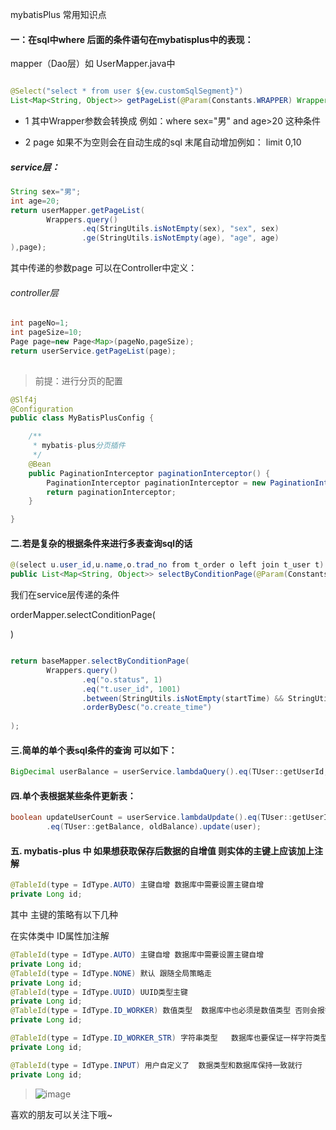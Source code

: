 mybatisPlus 常用知识点

#### 一：在sql中where 后面的条件语句在mybatisplus中的表现：

 mapper（Dao层）如 UserMapper.java中



```java

@Select("select * from user ${ew.customSqlSegment}")
List<Map<String, Object>> getPageList(@Param(Constants.WRAPPER) Wrapper wrapper, Page page);
```

- 1 其中Wrapper参数会转换成 例如：where sex="男"  and  age>20 这种条件

- 2 page 如果不为空则会在自动生成的sql 末尾自动增加例如： limit 0,10 

#####  service层：

```java
String sex="男";
int age=20;
return userMapper.getPageList(
        Wrappers.query()
                .eq(StringUtils.isNotEmpty(sex), "sex", sex)
                .ge(StringUtils.isNotEmpty(age), "age", age)
),page);
```

其中传递的参数page 可以在Controller中定义：

 ###### controller层

```java
int pageNo=1;
int pageSize=10;
Page page=new Page<Map>(pageNo,pageSize);
return userService.getPageList(page);
    
```

> 前提：进行分页的配置

```java
@Slf4j
@Configuration
public class MyBatisPlusConfig {

    /**
     * mybatis-plus分页插件
     */
    @Bean
    public PaginationInterceptor paginationInterceptor() {
        PaginationInterceptor paginationInterceptor = new PaginationInterceptor();
        return paginationInterceptor;
    }

}
```

  

#### 二.若是复杂的根据条件来进行多表查询sql的话

```java
@(select u.user_id,u.name,o.trad_no from t_order o left join t_user t)
public List<Map<String, Object>> selectByConditionPage(@Param(Constants.WRAPPER) Wrapper wrappe);
```

  我们在service层传递的条件

orderMapper.selectConditionPage(

)

```java

return baseMapper.selectByConditionPage(
        Wrappers.query()
                .eq("o.status", 1)
                .eq("t.user_id", 1001)
                .between(StringUtils.isNotEmpty(startTime) && StringUtils.isNotEmpty(endTime), "o.create_time", startTime, endTime)
                .orderByDesc("o.create_time")
      
);
```



#### 三.简单的单个表sql条件的查询 可以如下：

```java
BigDecimal userBalance = userService.lambdaQuery().eq(TUser::getUserId, 1511).eq(TUser::getAge,20).one().getBalance();
```

#### 四.单个表根据某些条件更新表：

```java
boolean updateUserCount = userService.lambdaUpdate().eq(TUser::getUserId, user.getUserId())
        .eq(TUser::getBalance, oldBalance).update(user);
```

#### 五. mybatis-plus 中 如果想获取保存后数据的自增值 则实体的主键上应该加上注解

  ```java
  @TableId(type = IdType.AUTO) 主键自增 数据库中需要设置主键自增
  private Long id;
  ```

  其中 主键的策略有以下几种

  在实体类中 ID属性加注解

  ```java
  @TableId(type = IdType.AUTO) 主键自增 数据库中需要设置主键自增
  private Long id;
  @TableId(type = IdType.NONE) 默认 跟随全局策略走
  private Long id;
  @TableId(type = IdType.UUID) UUID类型主键
  private Long id;
  @TableId(type = IdType.ID_WORKER) 数值类型  数据库中也必须是数值类型 否则会报错
  private Long id;
  
  @TableId(type = IdType.ID_WORKER_STR) 字符串类型   数据库也要保证一样字符类型
  private Long id;
  
  @TableId(type = IdType.INPUT) 用户自定义了  数据类型和数据库保持一致就行
  private Long id;
  ```


>![image](http://upload-images.jianshu.io/upload_images/593616-673d01eb59c81582?imageMogr2/auto-orient/strip%7CimageView2/2/w/1240)

喜欢的朋友可以关注下哦~